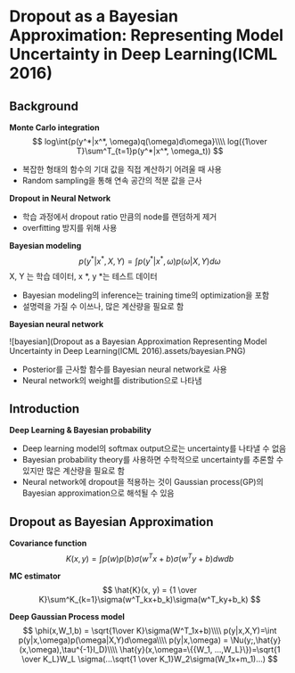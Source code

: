 # Dropout as a Bayesian Approximation: Representing Model Uncertainty in Deep Learning(ICML 2016)



## Background



__Monte Carlo integration__
$$
log\int{p(y^*|x^*, \omega)q(\omega)d\omega}\\\\
log({1\over T}\sum^T_{t=1}p(y^*|x^*, \omega_t))
$$

- 복잡한 형태의 함수의 기대 값을 직접 계산하기 어려울 때 사용
- Random sampling을 통해 연속 공간의 적분 값을 근사



__Dropout in Neural Network__

- 학습 과정에서 dropout ratio 만큼의 node를 랜덤하게 제거
- overfitting 방지를 위해 사용



__Bayesian modeling__
$$
p(y^*|x^*, X, Y) = \int p(y^*|x^*, \omega)p(\omega|X,Y)d\omega
$$
X, Y 는 학습 데이터, x *, y *는 테스트 데이터

- Bayesian modeling의 inference는 training time의 optimization을 포함
- 설명력을 가질 수 이쓰나, 많은 계산량을 필요로 함



__Bayesian neural network__

![bayesian](Dropout as a Bayesian Approximation Representing Model Uncertainty in Deep Learning(ICML 2016).assets/bayesian.PNG)

- Posterior를 근사할 함수를 Bayesian neural network로 사용
- Neural network의 weight를 distribution으로 나타냄



## Introduction

__Deep Learning & Bayesian probability__

- Deep learning model의 softmax output으로는 uncertainty를 나타낼 수 없음
- Bayesian probability theory를 사용하면 수학적으로 uncertainty를 추론할 수 있지만 많은 계산량을 필요로 함
- Neural network에 dropout을 적용하는 것이 Gaussian process(GP)의 Bayesian approximation으로 해석될 수 있음



## Dropout as Bayesian Approximation

__Covariance function__
$$
K(x,y) = \int p(w)p(b)\sigma(w^Tx + b)\sigma(w^Ty+b)dwdb
$$


__MC estimator__
$$
\hat{K}(x, y) = {1 \over K}\sum^K_{k=1}\sigma(w^T_kx+b_k)\sigma(w^T_ky+b_k)
$$


__Deep Gaussian Process model__
$$
\phi(x,W_1,b) = \sqrt{1\over K}\sigma(W^T_1x+b)\\\\
p(y|x,X,Y)=\int p(y|x,\omega)p(\omega|X,Y)d\omega\\\\
p(y|x,\omega) = \Nu(y;,\hat{y}(x,\omega),\tau^{-1}I_D)\\\\
\hat{y}(x,\omega=\{{W_1, ...,W_L}\})=\sqrt{1 \over K_L}W_L \sigma(...\sqrt{1 \over K_1}W_2\sigma(W_1x+m_1)...)
$$
